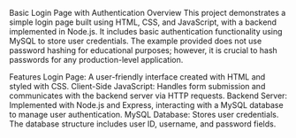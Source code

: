 Basic Login Page with Authentication
Overview
This project demonstrates a simple login page built using HTML, CSS, and JavaScript, with a backend implemented in Node.js. It includes basic authentication functionality using MySQL to store user credentials. The example provided does not use password hashing for educational purposes; however, it is crucial to hash passwords for any production-level application.

Features
Login Page: A user-friendly interface created with HTML and styled with CSS.
Client-Side JavaScript: Handles form submission and communicates with the backend server via HTTP requests.
Backend Server: Implemented with Node.js and Express, interacting with a MySQL database to manage user authentication.
MySQL Database: Stores user credentials. The database structure includes user ID, username, and password fields.

